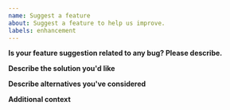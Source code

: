 ```yaml
---
name: Suggest a feature
about: Suggest a feature to help us improve.
labels: enhancement
---
```


**Is your feature suggestion related to any bug? Please describe.**
<!-- A clear and concise description of what the problem is. (EX: I'm always frustrated when [...]) -->

**Describe the solution you'd like**
<!-- A clear and concise description of what you want to happen. -->

**Describe alternatives you've considered**
<!-- A clear and concise description of any alternative solutions or features you've considered. -->

**Additional context**
<!-- Add any other context or screenshots about your feature suggestion here. -->